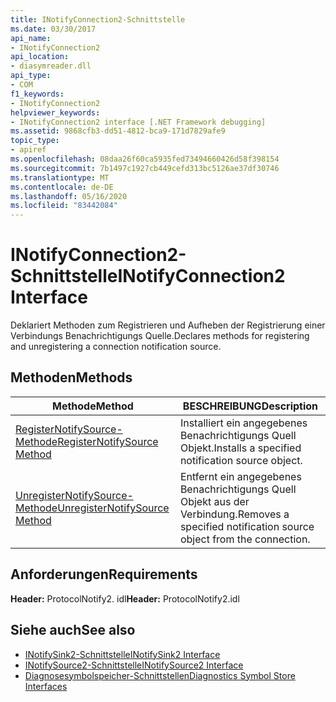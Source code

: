 ```yaml
---
title: INotifyConnection2-Schnittstelle
ms.date: 03/30/2017
api_name:
- INotifyConnection2
api_location:
- diasymreader.dll
api_type:
- COM
f1_keywords:
- INotifyConnection2
helpviewer_keywords:
- INotifyConnection2 interface [.NET Framework debugging]
ms.assetid: 9868cfb3-dd51-4812-bca9-171d7829afe9
topic_type:
- apiref
ms.openlocfilehash: 08daa26f60ca5935fed73494660426d58f398154
ms.sourcegitcommit: 7b1497c1927cb449cefd313bc5126ae37df30746
ms.translationtype: MT
ms.contentlocale: de-DE
ms.lasthandoff: 05/16/2020
ms.locfileid: "83442084"
---
```

# <a name="inotifyconnection2-interface"></a><span data-ttu-id="51217-102">INotifyConnection2-Schnittstelle</span><span class="sxs-lookup"><span data-stu-id="51217-102">INotifyConnection2 Interface</span></span>
<span data-ttu-id="51217-103">Deklariert Methoden zum Registrieren und Aufheben der Registrierung einer Verbindungs Benachrichtigungs Quelle.</span><span class="sxs-lookup"><span data-stu-id="51217-103">Declares methods for registering and unregistering a connection notification source.</span></span>  
  
## <a name="methods"></a><span data-ttu-id="51217-104">Methoden</span><span class="sxs-lookup"><span data-stu-id="51217-104">Methods</span></span>  
  
|<span data-ttu-id="51217-105">Methode</span><span class="sxs-lookup"><span data-stu-id="51217-105">Method</span></span>|<span data-ttu-id="51217-106">BESCHREIBUNG</span><span class="sxs-lookup"><span data-stu-id="51217-106">Description</span></span>|  
|------------|-----------------|  
|[<span data-ttu-id="51217-107">RegisterNotifySource-Methode</span><span class="sxs-lookup"><span data-stu-id="51217-107">RegisterNotifySource Method</span></span>](inotifyconnection2-registernotifysource-method.md)|<span data-ttu-id="51217-108">Installiert ein angegebenes Benachrichtigungs Quell Objekt.</span><span class="sxs-lookup"><span data-stu-id="51217-108">Installs a specified notification source object.</span></span>|  
|[<span data-ttu-id="51217-109">UnregisterNotifySource-Methode</span><span class="sxs-lookup"><span data-stu-id="51217-109">UnregisterNotifySource Method</span></span>](inotifyconnection2-unregisternotifysource-method.md)|<span data-ttu-id="51217-110">Entfernt ein angegebenes Benachrichtigungs Quell Objekt aus der Verbindung.</span><span class="sxs-lookup"><span data-stu-id="51217-110">Removes a specified notification source object from the connection.</span></span>|  
  
## <a name="requirements"></a><span data-ttu-id="51217-111">Anforderungen</span><span class="sxs-lookup"><span data-stu-id="51217-111">Requirements</span></span>  
 <span data-ttu-id="51217-112">**Header:** ProtocolNotify2. idl</span><span class="sxs-lookup"><span data-stu-id="51217-112">**Header:** ProtocolNotify2.idl</span></span>  
  
## <a name="see-also"></a><span data-ttu-id="51217-113">Siehe auch</span><span class="sxs-lookup"><span data-stu-id="51217-113">See also</span></span>

- [<span data-ttu-id="51217-114">INotifySink2-Schnittstelle</span><span class="sxs-lookup"><span data-stu-id="51217-114">INotifySink2 Interface</span></span>](inotifysink2-interface.md)
- [<span data-ttu-id="51217-115">INotifySource2-Schnittstelle</span><span class="sxs-lookup"><span data-stu-id="51217-115">INotifySource2 Interface</span></span>](inotifysource2-interface.md)
- [<span data-ttu-id="51217-116">Diagnosesymbolspeicher-Schnittstellen</span><span class="sxs-lookup"><span data-stu-id="51217-116">Diagnostics Symbol Store Interfaces</span></span>](diagnostics-symbol-store-interfaces.md)
